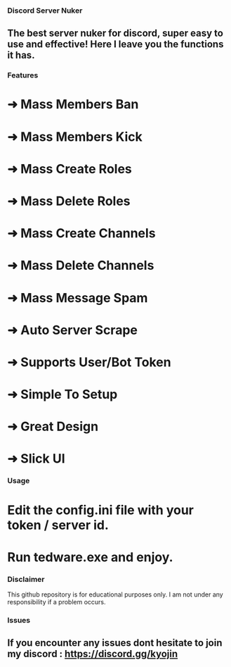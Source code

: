 ### Discord Server Nuker

## The best server nuker for discord, super easy to use and effective! Here I leave you the functions it has.

### Features

# ➜  Mass Members Ban
# ➜  Mass Members Kick
# ➜  Mass Create Roles
# ➜  Mass Delete Roles
# ➜  Mass Create Channels
# ➜  Mass Delete Channels
# ➜  Mass Message Spam
# ➜  Auto Server Scrape
# ➜  Supports User/Bot Token
# ➜  Simple To Setup
# ➜  Great Design
# ➜  Slick UI


### Usage

# Edit the config.ini file with your token / server id.
# Run tedware.exe and enjoy.

### Disclaimer
This github repository is for educational purposes only. I am not under any responsibility if a problem occurs.

### Issues

## If you encounter any issues dont hesitate to join my discord : https://discord.gg/kyojin
